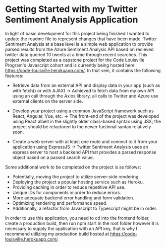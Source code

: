 # Getting Started with my Twitter Sentiment Analysis Application

In light of basic development for this project being finished I wanted to update the readme file to represent changes that have been made. Twitter Sentiment Analysis at a base level is a simple web application to provide parsed results from the Azure Sentiment Analysis API based on recieved twitter data queried 10 tweets at a time through recent searches. This project was completed as a capstone project for the Code Louisville Program's Javascript cohort and is currently being hosted here https://code-louisville.herokuapp.com/.  In that vein, it contains the following features:

- Retrieve data from an external API and display data in your app (such as with fetch() or with AJAX) -> Achieved to fetch data from my own API using an call through the Axios library, all calls to Twitter and Azure use external clients on the server side.

- Develop your project using a common JavaScript framework such as React, Angular, Vue, etc. -> The front-end of the project was developed using React albeit in the slightly older class-based syntax using JSX; the project should be refactored to the newer fuctional syntax relatively soon.

- Create a web server with at least one route and connect to it from your application using ExpressJS -> Twitter Sentiment Analysis uses an express server to host a backend API that provides a parsed response object based on a passed search value.

Some additional work to be completed on the project is as follows: 

- Potentially, moving the project to utilize server-side rendering.
- Deploying the project a popular hosting service such as Heroku.
- Providing caching in order to reduce repetitive API use.
- Unique IDs for components in order to reduce errors. 
- More adequate backend error handling and form validation.
- Optimizing rendering and performance speed.
- Additionally, a refactor from Javascript to Typescript might be in order.

In order to use this application, you need to cd into the frontend folder, create a production build, then run npm start in the root folder however it is necessary to supply the application with an API key, that is why I recommend utilizing my production build hosted at https://code-louisville.herokuapp.com/.
